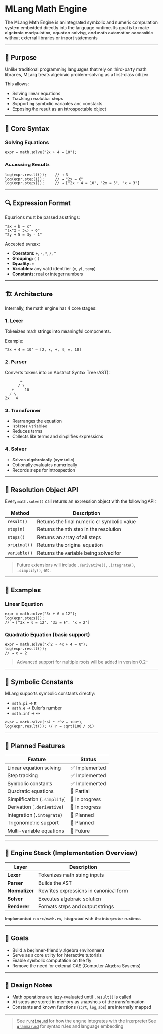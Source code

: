# MLang Math Engine

The MLang Math Engine is an integrated symbolic and numeric computation system embedded directly into the language runtime. Its goal is to make algebraic manipulation, equation solving, and math automation accessible without external libraries or import statements.

---

## 🎯 Purpose

Unlike traditional programming languages that rely on third-party math libraries, MLang treats algebraic problem-solving as a first-class citizen.

This allows:

- Solving linear equations
- Tracking resolution steps
- Supporting symbolic variables and constants
- Exposing the result as an introspectable object

---

## 🧠 Core Syntax

### Solving Equations

```mlang
expr = math.solve("2x + 4 = 10");
````

### Accessing Results

```mlang
log(expr.result());    // → 3
log(expr.step(1));     // → "2x = 6"
log(expr.steps());     // → ["2x + 4 = 10", "2x = 6", "x = 3"]
```

---

## 🔍 Expression Format

Equations must be passed as strings:

```mlang
"ax + b = c"
"(x^2 + 3x) = 0"
"2y + 5 = 3y - 1"
```

Accepted syntax:

* **Operators:** `+`, `-`, `*`, `/`, `^`
* **Grouping:** `(` `)`
* **Equality:** `=`
* **Variables:** any valid identifier (`x`, `y1`, `temp`)
* **Constants:** real or integer numbers

---

## 🏗️ Architecture

Internally, the math engine has 4 core stages:

### 1. **Lexer**

Tokenizes math strings into meaningful components.

Example:

```text
"2x + 4 = 10" → [2, x, +, 4, =, 10]
```

### 2. **Parser**

Converts tokens into an Abstract Syntax Tree (AST):

```
       =
      / \
   +     10
  / \
2x   4
```

### 3. **Transformer**

* Rearranges the equation
* Isolates variables
* Reduces terms
* Collects like terms and simplifies expressions

### 4. **Solver**

* Solves algebraically (symbolic)
* Optionally evaluates numerically
* Records steps for introspection

---

## 🔬 Resolution Object API

Every `math.solve()` call returns an expression object with the following API:

| Method       | Description                                 |
| ------------ | ------------------------------------------- |
| `result()`   | Returns the final numeric or symbolic value |
| `step(n)`    | Returns the nth step in the resolution      |
| `steps()`    | Returns an array of all steps               |
| `original()` | Returns the original equation               |
| `variable()` | Returns the variable being solved for       |

> Future extensions will include `.derivative()`, `.integrate()`, `.simplify()`, etc.

---

## 🧪 Examples

### Linear Equation

```mlang
expr = math.solve("3x + 6 = 12");
log(expr.steps());
// → ["3x + 6 = 12", "3x = 6", "x = 2"]
```

### Quadratic Equation (basic support)

```mlang
expr = math.solve("x^2 - 4x + 4 = 0");
log(expr.result());
// → x = 2
```

> Advanced support for multiple roots will be added in version 0.2+

---

## 🧩 Symbolic Constants

MLang supports symbolic constants directly:

* `math.pi` → π
* `math.e` → Euler’s number
* `math.inf` → ∞

```mlang
expr = math.solve("pi * r^2 = 100");
log(expr.result()); // r = sqrt(100 / pi)
```

---

## 🔄 Planned Features

| Feature                      | Status         |
| ---------------------------- | -------------- |
| Linear equation solving      | ✅ Implemented  |
| Step tracking                | ✅ Implemented  |
| Symbolic constants           | ✅ Implemented  |
| Quadratic equations          | 🔄 Partial     |
| Simplification (`.simplify`) | 🚧 In progress |
| Derivation (`.derivative`)   | 🚧 In progress |
| Integration (`.integrate`)   | 🧪 Planned     |
| Trigonometric support        | 🧪 Planned     |
| Multi-variable equations     | 🧪 Future      |

---

## 🧱 Engine Stack (Implementation Overview)

| Layer          | Description                            |
| -------------- | -------------------------------------- |
| **Lexer**      | Tokenizes math string inputs           |
| **Parser**     | Builds the AST                         |
| **Normalizer** | Rewrites expressions in canonical form |
| **Solver**     | Executes algebraic solution            |
| **Renderer**   | Formats steps and output strings       |

Implemented in `src/math.rs`, integrated with the interpreter runtime.

---

## 🚀 Goals

* Build a beginner-friendly algebra environment
* Serve as a core utility for interactive tutorials
* Enable symbolic computation on the fly
* Remove the need for external CAS (Computer Algebra Systems)

---

## 📌 Design Notes

* Math operations are lazy-evaluated until `.result()` is called
* All steps are stored in memory as snapshots of the transformation
* Constants and known functions (`sqrt`, `log`, `abs`) are internally mapped

---

> See [`runtime.md`](runtime.md) for how the engine integrates with the interpreter
> See [`grammar.md`](grammar.md) for syntax rules and language embedding